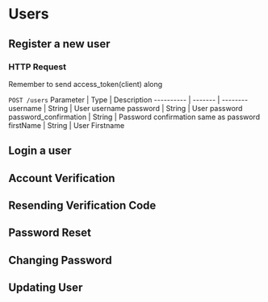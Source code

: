 # Users

## Register a new user
### HTTP Request
Remember to send access_token(client) along

`POST /users`
Parameter | Type | Description
---------- | ------- | --------
username | String | User username
password | String | User password
password_confirmation | String | Password confirmation same as password
firstName | String | User Firstname

## Login a user
## Account Verification
## Resending Verification Code
## Password Reset
## Changing Password
## Updating User